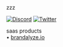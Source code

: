zzz

[![Discord](https://img.shields.io/badge/Discord-5865F2?style=flat&logo=discord&logoColor=white)](https://discord.gg/scf7jnQjDY)
[![Twitter](https://img.shields.io/badge/@_dngi-000000?style=flat&logo=x&logoColor=white)](https://twitter.com/@_dngi)

saas products\
• [brandalyze.io](https://brandalyze.io)

